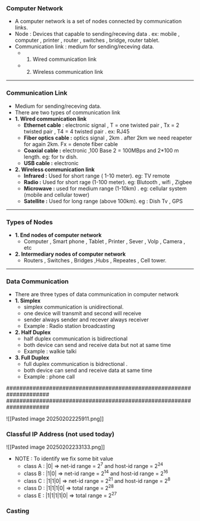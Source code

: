 ### **Computer Network**
- A computer network is a set of nodes connected by communication links.
- Node : Devices that capable to sending/receving data . ex: mobile , computer , printer , router , switches , bridge, router tablet.
- Communication link : medium for sending/receving data.
	- 1. Wired communication link
	- 2. Wireless communication link 

---
### **Communication Link**
- Medium for sending/receving data.
- There are two types of communication link
- **1. Wired communication link**
	- **Ethernet cable** : electronic signal  , T = one twisted pair , Tx = 2 twisted pair , T4 = 4 twisted pair . ex: RJ45
	- **Fiber optics cable :** optics signal , 2km . after 2km we need reapeter for again 2km. Fx = denote fiber cable
	- **Coaxial cable :** electronic ,100 Base 2 = 100MBps and 2\*100 m length. eg: for tv dish. 
	- **USB cable :** electronic 
- **2. Wireless communication link**
	- **Infrared :** Used for short range ( 1-10 meter). eg: TV remote
	- **Radio :** Used for short rage (1-100 meter). eg: Blutooth , wifi , Zigbee
	- **Microwave :** used for medium range (1-10km) . eg: cellular system (mobile and cellular tower)
	- **Satellite :** Used for long range (above 100km). eg : Dish Tv , GPS
---
### **Types of Nodes**
- **1. End nodes of computer network**
	- Computer , Smart phone , Tablet , Printer , Sever , Volp , Camera , etc
- **2. Intermediary nodes of computer network**
	- Routers , Switches , Bridges ,Hubs , Repeates , Cell tower.

---
### **Data Communication**
- There are three types of data communication in computer network
- **1. Simplex**
	- simplex communication is unidirectional.
	- one device will transmit and second will receive
	- sender always sender and recever always receiver 
	- Example : Radio station broadcasting
- **2. Half Duplex**
	- half duplex communication is bidirectional 
	- both device can send and receive data but not at same time
	- Example : walkie talki
- **3. Full Duplex**
	- full duplex communication is bidrectional .
	- both device can send and receive data  at same time
	- Example : phone call 

#####################################################################
#####################################################################


![[Pasted image 20250202225911.png]]


### **Classful IP Address (not used today)**
![[Pasted image 20250202233133.png]]
- NOTE : To identify we fix some bit value
	- class A : |0|  => net-id  range = 2<sup>7</sup>  and host-id range = 2<sup>24</sup>
	- class B : |1|0| => net-id range = 2<sup>14</sup>  and host-id range = 2<sup>16</sup>
	- class C : |1|1|0| => net-id range = 2<sup>21</sup> and host-id range = 2<sup>8</sup>
	- class D : |1|1|1|0| => total range = 2<sup>28</sup>
	- class E : |1|1|1|1|0| => total range = 2<sup>27</sup>

### **Casting**



